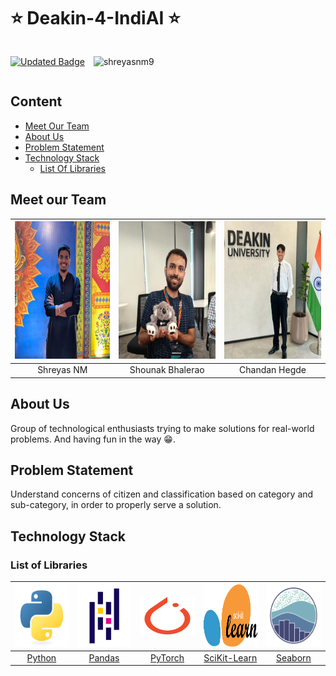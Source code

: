 # ⭐ Deakin-4-IndiAI ⭐

<div style="display: flex;margin-right: 1em;gap:1em;padding-top: 0;margin-top: 0">

[![Updated Badge](https://badges.pufler.dev/updated/shreyasnm9/NLP-IndiaAI)](https://github.com/shreyasnm9/NLP-IndiaAI)

<p> <img src="https://komarev.com/ghpvc/?username=shreyasnm9&label=Profile%20views&color=0e75b6&style=flat" alt="shreyasnm9" /> </p>
</div>

## Content

- [Meet Our Team](#Meet-Our-Team)
- [About Us](#About-Us)
- [Problem Statement](#Problem-Statement)
- [Technology Stack](#Technology-Stack)
    - [List Of Libraries](#List-Of-Libraries)

## Meet our Team

| <img src="/assets/shreyas.jpg" alt="shreyas" width="220" height="220"/> | <img src="/assets/shounak.jpeg" alt="shounak" width="220" height="220"/> | <img src="/assets/chandan.jpg" alt="shounak" width="220" height="220"/> |
|:-----------------------------------------------------------------------:|:------------------------------------------------------------------------:|:-----------------------------------------------------------------------:|
|                               Shreyas NM                                |                             Shounak Bhalerao                             |                              Chandan Hegde                              |

## About Us

Group of technological enthusiasts trying to make solutions for real-world problems.
And having fun in the way 😁.

## Problem Statement

Understand concerns of citizen and classification based on category and sub-category, in order to properly serve a
solution.

## Technology Stack

### List of Libraries

| [<img src="/assets/python-original.svg" height="100" width="100"/>](#python) |   [<img src="/assets/pandas-original.svg" height="100" width="100"/>](#pandas)   |    [<img src="/assets/pyTorch.svg" height="60" width="100"/>](#pytorch)     |       [<img src="/assets/scikitlearn.svg" height="100" width="100"/>](#scikit)        |       [<img src="/assets/seaborn.svg" height="100" width="100"/>](#seaborn)        |
|:----------------------------------------------------------------------------:|:--------------------------------------------------------------------------------:|:---------------------------------------------------------------------------:|:-------------------------------------------------------------------------------------:|:----------------------------------------------------------------------------------:|
| <a href="https://www.python.org" target="_blank" rel="noreferrer">Python</a> | <a href="https://pandas.pydata.org/" target="_blank" rel="noreferrer">Pandas</a> | <a href="https://pytorch.org/" target="_blank" rel="noreferrer">PyTorch</a> | <a href="https://scikit-learn.org/" target="_blank" rel="noreferrer">SciKit-Learn</a> | <a href="https://seaborn.pydata.org/" target="_blank" rel="noreferrer">Seaborn</a> |
